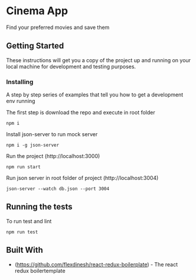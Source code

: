 # Cinema App

Find your preferred movies and save them

## Getting Started

These instructions will get you a copy of the project up and running on your local machine for development and testing purposes.

### Installing

A step by step series of examples that tell you how to get a development env running

The first step is download the repo and execute in root folder

```
npm i
```

Install json-server to run mock server

```
npm i -g json-server
```

Run the project (http://localhost:3000)

```
npm run start 
```
Run json server in root folder of project (http://localhost:3004)

```
json-server --watch db.json --port 3004 
```

## Running the tests

To run test and lint

```
npm run test
```

## Built With

* (https://github.com/flexdinesh/react-redux-boilerplate) - The react redux boilertemplate



